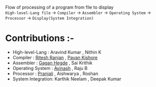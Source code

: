 Flow of processing of a program from file to display <br>
`High-level-Lang file` -> `Compiler` -> `Assembler` -> `Operating System` -> `Processor` -> `Display(System Integration)` <br>
# Contributions :-
- High-level-Lang   : Aravind Kumar , Nithin K
- Compiler          : [Ritesh Ranjan](https://github.com/riteshranjan9507) , [Pavan Kishore](https://github.com/SPavanKishore)
- Assembler         : [Gagan Hegde](https://github.com/cs19b015iittp) , Sai Krithik
- Operating System  : [Avinash](https://github.com/AvinashNimmala) , Raju B
- Processor         : [Pranjali](https://github.com/pranjali1205/) , Aishwarya , Roshan
- System Integration: Karthik Neelam , Deepak Kumar
     
